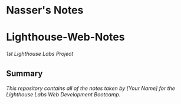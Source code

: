 # Nasser's Notes

# Lighthouse-Web-Notes
###### 1st Lighthouse Labs Project

## Summary 

###### This repository contains all of the notes taken by [Your Name] for the Lighthouse Labs Web Development Bootcamp.
